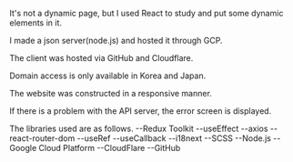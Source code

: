 It's not a dynamic page, but I used React to study and put some dynamic elements in it.

I made a json server(node.js) and hosted it through GCP.

The client was hosted via GitHub and Cloudflare.

Domain access is only available in Korea and Japan.

The website was constructed in a responsive manner.

If there is a problem with the API server, the error screen is displayed.

The libraries used are as follows.
--Redux Toolkit
--useEffect
--axios
--react-router-dom
--useRef
--useCallback
--i18next
--SCSS
--Node.js
--Google Cloud Platform
--CloudFlare
--GitHub
